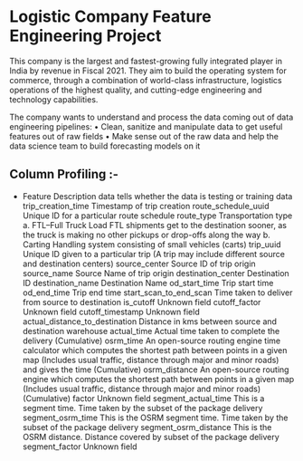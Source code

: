 # Logistic Company Feature Engineering Project

This company is the largest and fastest-growing fully integrated player in India by revenue in Fiscal 2021. They aim to build the operating system for commerce, through a combination of world-class infrastructure, logistics operations of the highest quality, and cutting-edge engineering and technology capabilities.

The company wants to understand and process the data coming out of data engineering pipelines:
• Clean, sanitize and manipulate data to get useful features out of raw fields
• Make sense out of the raw data and help the data science team to build forecasting models on it

## Column Profiling :-
* Feature	Description
data	tells whether the data is testing or training data
trip_creation_time	Timestamp of trip creation
route_schedule_uuid	Unique ID for a particular route schedule
route_type	Transportation type
a. FTL–Full Truck Load	FTL shipments get to the destination sooner, as the truck is making no other pickups or drop-offs along the way
b. Carting	Handling system consisting of small vehicles (carts)
trip_uuid	Unique ID given to a particular trip (A trip may include different source and destination centers)
source_center	Source ID of trip origin
source_name	Source Name of trip origin
destination_center	Destination ID
destination_name	Destination Name
od_start_time	Trip start time
od_end_time	Trip end time
start_scan_to_end_scan	Time taken to deliver from source to destination
is_cutoff	Unknown field
cutoff_factor	Unknown field
cutoff_timestamp	Unknown field
actual_distance_to_destination	Distance in kms between source and destination warehouse
actual_time	Actual time taken to complete the delivery (Cumulative)
osrm_time	An open-source routing engine time calculator which computes the shortest path between points in a given map (Includes usual traffic, distance through major and minor roads) and gives the time (Cumulative)
osrm_distance	An open-source routing engine which computes the shortest path between points in a given map (Includes usual traffic, distance through major and minor roads) (Cumulative)
factor	Unknown field
segment_actual_time	This is a segment time. Time taken by the subset of the package delivery
segment_osrm_time	This is the OSRM segment time. Time taken by the subset of the package delivery
segment_osrm_distance	This is the OSRM distance. Distance covered by subset of the package delivery
segment_factor	Unknown field
